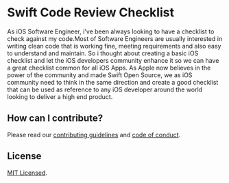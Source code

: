 # Swift Code Review Checklist
As iOS Software Engineer, i've been always looking to have a checklist to check against my code.Most of Software Engineers are usually interested in writing clean code that is working fine, meeting requirements and also easy to understand and maintain.
So i thought about creating a basic iOS checklist and let the iOS developers community enhance it so we can have a great checklist common for all iOS Apps.
As Apple now believes in the power of the community and made Swift Open Source, we as iOS community need to think in the same direction and create a good checklist that can be used as reference to any iOS developer around the world looking to deliver a high end product.

## How can I contribute?
Please read our [contributing guidelines](CONTRIBUTING.md) and [code of conduct](CODE_OF_CONDUCT.md).

## License
[MIT Licensed](LICENSE.md).
